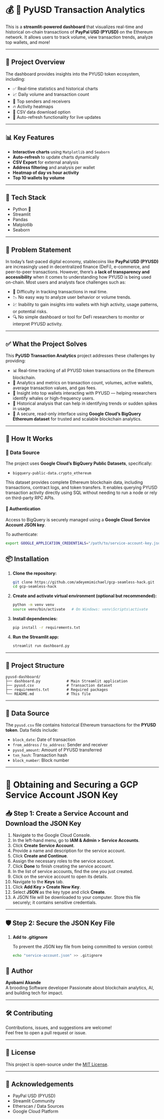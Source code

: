 
# 💰 📄 PyUSD Transaction Analytics

This is a **streamlit-powered dashboard** that visualizes real-time and historical on-chain transactions of **PayPal USD (PYUSD)** on the Ethereum network. It allows users to track volume, view transaction trends, analyze top wallets, and more!

---

## 🚀 Project Overview

The dashboard provides insights into the PYUSD token ecosystem, including:

- ✅ Real-time statistics and historical charts  
- 📈 Daily volume and transaction count  
- 🏦 Top senders and receivers  
- 🔥 Activity heatmaps  
- 📂 CSV data download option  
- 🔁 Auto-refresh functionality for live updates

---

## 📊 Key Features

- **Interactive charts** using `Matplotlib` and `Seaborn`  
- **Auto-refresh** to update charts dynamically  
- **CSV Export** for external analysis  
- **Address filtering** and analysis per wallet  
- **Heatmap of day vs hour activity**  
- **Top 10 wallets by volume**

---

## 🧰 Tech Stack

- Python 🐍  
- Streamlit  
- Pandas  
- Matplotlib  
- Seaborn

---
## 🧩 Problem Statement

In today’s fast-paced digital economy, stablecoins like **PayPal USD (PYUSD)** are increasingly used in decentralized finance (DeFi), e-commerce, and peer-to-peer transactions. However, there’s a **lack of transparency and accessibility** when it comes to understanding how PYUSD is being used on-chain. Most users and analysts face challenges such as:

- 🚫 Difficulty in tracking transactions in real time.  
- 📉 No easy way to analyze user behavior or volume trends.  
- 💹 Inability to gain insights into wallets with high activity, usage patterns, or potential risks.  
- 🔍 No simple dashboard or tool for DeFi researchers to monitor or interpret PYUSD activity.

---

## ✅ What the Project Solves

This **PyUSD Transaction Analytics** project addresses these challenges by providing:

- 📊 Real-time tracking of all PYUSD token transactions on the Ethereum blockchain.  
- 🧠 Analytics and metrics on transaction count, volumes, active wallets, average transaction values, and gas fees.  
- 👀 Insight into top wallets interacting with PYUSD — helping researchers identify whales or high-frequency users.  
- 🧾 Historical analysis that can help in identifying trends or sudden spikes in usage.  
- 🔐 A secure, read-only interface using **Google Cloud’s BigQuery Ethereum dataset** for trusted and scalable blockchain analytics.

---

## 🔧 How It Works

### 🔌 Data Source

The project uses **Google Cloud’s BigQuery Public Datasets**, specifically:

- `bigquery-public-data.crypto_ethereum`

This dataset provides complete Ethereum blockchain data, including transactions, contract logs, and token transfers. It enables querying PYUSD transaction activity directly using SQL without needing to run a node or rely on third-party RPC APIs.

#### 🔑 Authentication
Access to BigQuery is securely managed using a **Google Cloud Service Account JSON key**.

To authenticate:

```bash
export GOOGLE_APPLICATION_CREDENTIALS="/path/to/service-account-key.json"
```

## 📦 Installation

1. **Clone the repository:**
   ```bash
   git clone https://github.com/adeyemimichael/gcp-seamless-hack.git
   cd gcp-seamless-hack
   ```

2. **Create and activate virtual environment (optional but recommended):**
   ```bash
   python -m venv venv
   source venv/bin/activate   # On Windows: venv\Scripts\activate
   ```

3. **Install dependencies:**
   ```bash
   pip install -r requirements.txt
   ```

4. **Run the Streamlit app:**
   ```bash
   streamlit run dashboard.py
   ```

---

## 📁 Project Structure

```
pyusd-dashboard/
├── dashboard.py            # Main Streamlit application
├── pyusd.csv               # Transaction dataset
├── requirements.txt        # Required packages
└── README.md               # This file
```

---

## 📌 Data Source

The `pyusd.csv` file contains historical Ethereum transactions for the **PYUSD token**. Data fields include:

- `block_date`: Date of transaction  
- `from_address` / `to_address`: Sender and receiver  
- `pyusd_amount`: Amount of PYUSD transferred  
- `txn_hash`: Transaction hash  
- `block_number`: Block number  

---

# 🔐 Obtaining and Securing a GCP Service Account JSON Key

## 📥 Step 1: Create a Service Account and Download the JSON Key

1. Navigate to the Google Cloud Console.
2. In the left-hand menu, go to **IAM & Admin > Service Accounts**.
3. Click **Create Service Account**.
4. Provide a name and description for the service account.
5. Click **Create and Continue**.
6. Assign the necessary roles to the service account.
7. Click **Done** to finish creating the service account.
8. In the list of service accounts, find the one you just created.
9. Click on the service account to open its details.
10. Navigate to the **Keys** tab.
11. Click **Add Key > Create New Key**.
12. Select **JSON** as the key type and click **Create**.
13. A JSON file will be downloaded to your computer. Store this file securely; it contains sensitive credentials.  

---

## 🛡️ Step 2: Secure the JSON Key File

1. **Add to .gitignore**

   To prevent the JSON key file from being committed to version control:

   ```bash
   echo "service-account.json" >> .gitignore


## 👤 Author

**Ayobami Akande**  
A brooding Software developer 
Passionate about blockchain analytics, AI, and building tech for impact.

---

## 🛠️ Contributing

Contributions, issues, and suggestions are welcome!  
Feel free to open a pull request or issue.

---

## 📄 License

This project is open-source under the [MIT License](LICENSE).

---

## 🙌 Acknowledgements

- PayPal USD (PYUSD)  
- Streamlit Community  
- Etherscan / Data Sources
- Google Cloud Platform 

